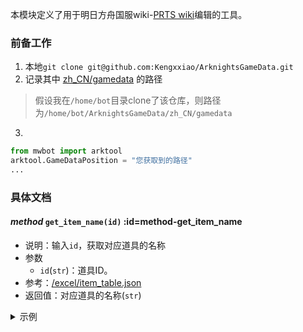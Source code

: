 本模块定义了用于明日方舟国服wiki-[PRTS wiki](https://prts.wiki/)编辑的工具。
### 前备工作

1. 本地`git clone git@github.com:Kengxxiao/ArknightsGameData.git`
2. 记录其中 [zh_CN/gamedata](https://github.com/Kengxxiao/ArknightsGameData/tree/master/zh_CN/gamedata) 的路径
> 假设我在`/home/bot`目录clone了该仓库，则路径为`/home/bot/ArknightsGameData/zh_CN/gamedata`
3. 
 ```python
from mwbot import arktool
arktool.GameDataPosition = "您获取到的路径"
...
```

### 具体文档

#### _method_ `get_item_name(id)`  :id=method-get_item_name
* 说明：输入`id`，获取对应道具的名称
* 参数
    * `id`(`str`)：道具ID。
* 参考：[/excel/item_table.json](https://github.com/Kengxxiao/ArknightsGameData/blob/master/zh_CN/gamedata/excel/item_table.json)
* 返回值：对应道具的名称(`str`)

<details><summary>示例</summary>

```python
...
arktool.get_item_name(id="30012") #固源岩
```
</details>
